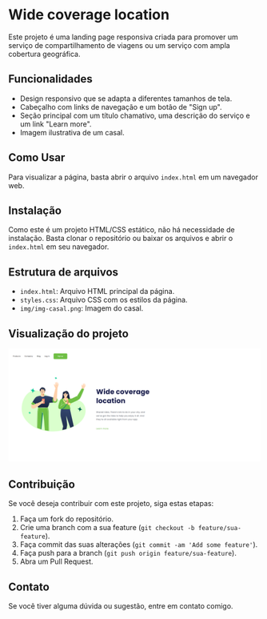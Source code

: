 # Wide coverage location

Este projeto é uma landing page responsiva criada para promover um serviço de compartilhamento de viagens ou um serviço com ampla cobertura geográfica.

## Funcionalidades

* Design responsivo que se adapta a diferentes tamanhos de tela.
* Cabeçalho com links de navegação e um botão de "Sign up".
* Seção principal com um título chamativo, uma descrição do serviço e um link "Learn more".
* Imagem ilustrativa de um casal.

## Como Usar

Para visualizar a página, basta abrir o arquivo `index.html` em um navegador web.

## Instalação

Como este é um projeto HTML/CSS estático, não há necessidade de instalação. Basta clonar o repositório ou baixar os arquivos e abrir o `index.html` em seu navegador.

## Estrutura de arquivos
* `index.html`: Arquivo HTML principal da página.
* `styles.css`: Arquivo CSS com os estilos da página.
* `img/img-casal.png`: Imagem do casal.

## Visualização do projeto
![Tela inicial](img/inicial-screen-wide.png)

## Contribuição

Se você deseja contribuir com este projeto, siga estas etapas:

1.  Faça um fork do repositório.
2.  Crie uma branch com a sua feature (`git checkout -b feature/sua-feature`).
3.  Faça commit das suas alterações (`git commit -am 'Add some feature'`).
4.  Faça push para a branch (`git push origin feature/sua-feature`).
5.  Abra um Pull Request.

## Contato

Se você tiver alguma dúvida ou sugestão, entre em contato comigo.
